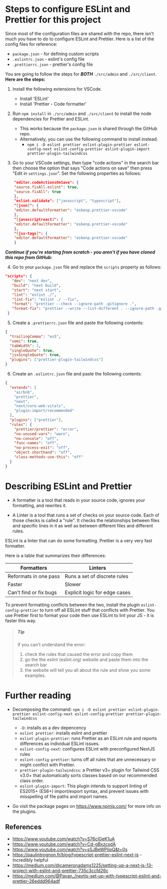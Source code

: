 # Steps to configure ESLint and Prettier for this project

Since most of the configuration files are shared with the repo, there isn't much you have to do to configure ESLint and Prettier. Here is a list of the config files for reference:

- `package.json` - for defining custom scripts
- `.eslintrc.json` - eslint's config file
- `.prettierrc.json` - prettier's config file

You are going to follow the steps for **_BOTH_** `./src/admin` and `./src/client`.
**Here are the steps:**

1. Install the following extensions for VSCode.
   - Install 'ESLint'
   - Install 'Prettier - Code formatter'
2. Run `npm install` in `./src/admin` and `./src/client` to install the node dependencies for Prettier and ESLint.

   - This works because the `package.json` is shared through the GitHub repo.
   - Alternatively, you can use the following command to install instead.
     - `npm i -D eslint prettier eslint-plugin-prettier eslint-config-next eslint-config-prettier eslint-plugin-import prettier-plugin-tailwindcss`

3. Go to your VSCode settings, then type "code actions" in the search bar then choose the option that says "Code actions on save" then press "Edit in `settings.json`". Set the following properties as follows:

```json
    "editor.codeActionsOnSave": {
    "source.fixAll.eslint": true,
    "source.fixAll": true
    },
    "eslint.validate": ["javascript", "typescript"],
    "[json]": {
    "editor.defaultFormatter": "esbenp.prettier-vscode"
    },
    "[javascriptreact]": {
    "editor.defaultFormatter": "esbenp.prettier-vscode"
    },
    "[jsx-tags]": {
    "editor.defaultFormatter": "esbenp.prettier-vscode"
    }
```

**_Continue if you're starting from scratch - you aren't if you have cloned this repo from GitHub:_**

4. Go to your `package.json` file and replace the `scripts` property as follows:

```json
"scripts": {
   "dev": "next dev",
   "build": "next build",
   "start": "next start",
   "lint": "eslint ./",
   "lint-fix": "eslint ./ --fix",
   "format": "prettier --check --ignore-path .gitignore .",
   "format-fix": "prettier --write --list-different . --ignore-path .gitignore ."
 }
```

5. Create a `.prettierrc.json` file and paste the following contents:

```json
{
  "trailingComma": "es5",
  "semi": true,
  "tabWidth": 2,
  "singleQuote": true,
  "jsxSingleQuote": true,
  "plugins": ["prettier-plugin-tailwindcss"]
}
```

6. Create an `.eslintrc.json` file and paste the following contents:

```json
{
  "extends": [
    "airbnb",
    "prettier",
    "next",
    "next/core-web-vitals",
    "plugin:import/recommended"
  ],
  "plugins": ["prettier"],
  "rules": {
    "prettier/prettier": "error",
    "no-unused-vars": "warn",
    "no-console": "off",
    "func-names": "off",
    "no-process-exit": "off",
    "object-shorthand": "off",
    "class-methods-use-this": "off"
  }
}
```

# Describing ESLint and Prettier

- A formatter is a tool that reads in your source code, ignores your formatting, and rewrites it.

- A Linter is a tool that runs a set of checks on your source code. Each of those checks is called a "rule". It checks the relationships between files and specific lines in it as well as between different files and different rules.

ESLint is a linter that can do some formatting.
Prettier is a very very fast formatter.

Here is a table that summarizes their differences:

| Formatters             | Linters                       |
| ---------------------- | ----------------------------- |
| Reformats in one pass  | Runs a set of discrete rules  |
| Faster                 | Slower                        |
| Can't find or fix bugs | Explicit logic for edge cases |

To prevent formatting conflicts between the two, install the plugin `eslint-config-prettier` to turn off all ESLint stuff that conflicts with Prettier. You use Prettier first to format your code then use ESLint to lint your JS - it is faster this way.

> ##### Tip
>
> If you can't understand the error:
>
> 1. check the rules that caused the error and copy them
> 2. go the the eslint (eslint.org) website and paste them into the search bar
> 3. the website will tell you all about the rule and show you some examples.

# Further reading

- Decomposing the command: `npm i -D eslint prettier eslint-plugin-prettier eslint-config-next eslint-config-prettier prettier-plugin-tailwindcss`

  - `-D`: installs as a dev depencency
  - `eslint prettier`: installs eslint and prettier
  - `eslint-plugin-prettier`: runs Prettier as an ESLint rule and reports differences as individual ESLint issues.
  - `eslint-config-next`: configures ESLint with preconfigured NextJS rules
  - `eslint-config-prettier`: turns off all rules that are unnecessary or might conflict with Prettier.
  - `prettier-plugin-tailwindcss`: a Prettier v3+ plugin for Tailwind CSS v3.0+ that automatically sorts classes based on our recommended class order.
  - `eslint-plugin-import`: This plugin intends to support linting of ES2015+ (ES6+) import/export syntax, and prevent issues with misspelling of file paths and import names.

- Go visit the package pages on https://www.npmjs.com/ for more info on the plugins.

## References

- https://www.youtube.com/watch?v=S76clGeK1uA
- https://www.youtube.com/watch?v=Cd-gBxzcsdA
- https://www.youtube.com/watch?v=sSJBeWPIipQ&t=0s
- https://paulintrognon.fr/blog/typescript-prettier-eslint-next-js - Incredibly helpful
- https://medium.com/@cameronadams1225/setting-up-a-next-js-13-project-with-eslint-and-prettier-735c3ccfd26c
- https://medium.com/@Pavan_/nextjs-set-up-with-typescript-eslint-and-prettier-26eddd964adf
